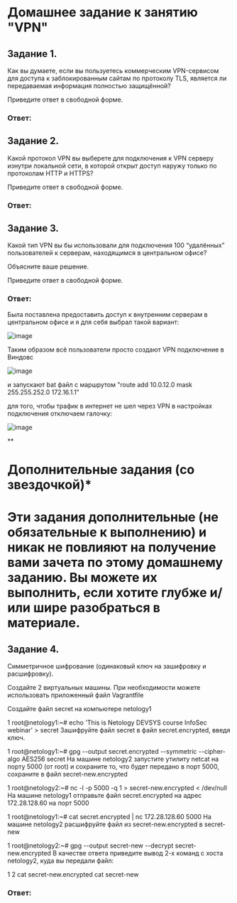 # Домашнее задание к занятию "VPN"

## Задание 1.

Как вы думаете, если вы пользуетесь коммерческим VPN-сервисом для доступа к заблокированным сайтам по протоколу TLS, является ли передаваемая информация полностью защищённой?

Приведите ответ в свободной форме.


### Ответ: 



## Задание 2.

Какой протокол VPN вы выберете для подключения к VPN серверу изнутри локальной сети, в которой открыт доступ наружу только по протоколам HTTP и HTTPS?

Приведите ответ в свободной форме.

### Ответ: 



## Задание 3.

Какой тип VPN вы бы использовали для подключения 100 “удалённых” пользователей к серверам, находящимся в центральном офисе?

Объясните ваше решение.

Приведите ответ в свободной форме.

### Ответ: 

Была поставлена предоставить доступ к внутренним серверам в центральном офисе и я для себя выбрал такой вариант:

![image](https://user-images.githubusercontent.com/121933872/220867464-e9a42ad8-7713-432d-988c-4d95e3ab098a.png)

Таким образом всё пользователи просто создают VPN подключение в Виндовс 

![image](https://user-images.githubusercontent.com/121933872/220868833-843fab9a-2c54-43a1-8aa2-f23a39a1af7c.png)

и запускают bat файл с маршрутом "route add 10.0.12.0 mask 255.255.252.0 172.16.1.1"

для того, чтобы трафик в интернет не шел через VPN в настройках подключения отключаем галочку:

![image](https://user-images.githubusercontent.com/121933872/220869957-6e885f42-53f0-449a-9725-2867b49ce2cc.png)



**

# Дополнительные задания (со звездочкой)*

# Эти задания дополнительные (не обязательные к выполнению) и никак не повлияют на получение вами зачета по этому домашнему заданию. Вы можете их выполнить, если хотите глубже и/или шире разобраться в материале.

## Задание 4.

Симметричное шифрование (одинаковый ключ на зашифровку и расшифровку).

Создайте 2 виртуальных машины. При необходимости можете использовать приложенный файл Vagrantfile

Создайте файл secret на компьютере netology1

1
root@netology1:~# echo 'This is Netology DEVSYS course InfoSec webinar' > secret
Зашифруйте файл secret в файл secret.encrypted, введя ключ.

1
root@netology1:~# gpg --output secret.encrypted --symmetric --cipher-algo AES256 secret
На машине netology2 запустите утилиту netcat на порту 5000 (от root) и сохраните то, что будет передано в порт 5000, сохраните в файл secret-new.encrypted

1
root@netology2:~# nc -l -p 5000 -q 1 > secret-new.encrypted < /dev/null
На машине netology1 отправьте файл secret.encrypted на адрес 172.28.128.60 на порт 5000

1
root@netology1:~# cat secret.encrypted | nc 172.28.128.60 5000
На машине netology2 расшифруйте файл из secret-new.encrypted в secret-new

1
root@netology2:~# gpg --output secret-new --decrypt secret-new.encrypted
В качестве ответа приведите вывод 2-х команд с хоста netology2, куда вы передали файл:

1
2
cat secret-new.encrypted
cat secret-new

### Ответ: 

